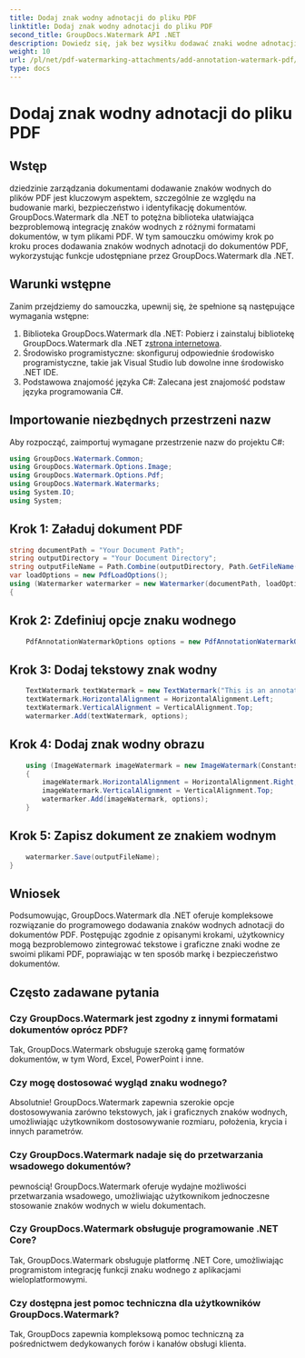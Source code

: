 ```yaml
---
title: Dodaj znak wodny adnotacji do pliku PDF
linktitle: Dodaj znak wodny adnotacji do pliku PDF
second_title: GroupDocs.Watermark API .NET
description: Dowiedz się, jak bez wysiłku dodawać znaki wodne adnotacji do dokumentów PDF za pomocą GroupDocs.Watermark dla .NET. Z łatwością zwiększ markę i bezpieczeństwo dokumentów.
weight: 10
url: /pl/net/pdf-watermarking-attachments/add-annotation-watermark-pdf/
type: docs
---
```

# Dodaj znak wodny adnotacji do pliku PDF

## Wstęp
dziedzinie zarządzania dokumentami dodawanie znaków wodnych do plików PDF jest kluczowym aspektem, szczególnie ze względu na budowanie marki, bezpieczeństwo i identyfikację dokumentów. GroupDocs.Watermark dla .NET to potężna biblioteka ułatwiająca bezproblemową integrację znaków wodnych z różnymi formatami dokumentów, w tym plikami PDF. W tym samouczku omówimy krok po kroku proces dodawania znaków wodnych adnotacji do dokumentów PDF, wykorzystując funkcje udostępniane przez GroupDocs.Watermark dla .NET.
## Warunki wstępne
Zanim przejdziemy do samouczka, upewnij się, że spełnione są następujące wymagania wstępne:
1.  Biblioteka GroupDocs.Watermark dla .NET: Pobierz i zainstaluj bibliotekę GroupDocs.Watermark dla .NET z[strona internetowa](https://releases.groupdocs.com/Watermark/net/).
2. Środowisko programistyczne: skonfiguruj odpowiednie środowisko programistyczne, takie jak Visual Studio lub dowolne inne środowisko .NET IDE.
3. Podstawowa znajomość języka C#: Zalecana jest znajomość podstaw języka programowania C#.

## Importowanie niezbędnych przestrzeni nazw
Aby rozpocząć, zaimportuj wymagane przestrzenie nazw do projektu C#:
```csharp
using GroupDocs.Watermark.Common;
using GroupDocs.Watermark.Options.Image;
using GroupDocs.Watermark.Options.Pdf;
using GroupDocs.Watermark.Watermarks;
using System.IO;
using System;
```
## Krok 1: Załaduj dokument PDF
```csharp
string documentPath = "Your Document Path";
string outputDirectory = "Your Document Directory";
string outputFileName = Path.Combine(outputDirectory, Path.GetFileName(documentPath));
var loadOptions = new PdfLoadOptions();
using (Watermarker watermarker = new Watermarker(documentPath, loadOptions))
{
```
## Krok 2: Zdefiniuj opcje znaku wodnego
```csharp
	PdfAnnotationWatermarkOptions options = new PdfAnnotationWatermarkOptions();
```
## Krok 3: Dodaj tekstowy znak wodny
```csharp
	TextWatermark textWatermark = new TextWatermark("This is an annotation watermark", new Font("Arial", 8));
	textWatermark.HorizontalAlignment = HorizontalAlignment.Left;
	textWatermark.VerticalAlignment = VerticalAlignment.Top;
	watermarker.Add(textWatermark, options);
```
## Krok 4: Dodaj znak wodny obrazu
```csharp
	using (ImageWatermark imageWatermark = new ImageWatermark(Constants.ProtectJpg))
	{
		imageWatermark.HorizontalAlignment = HorizontalAlignment.Right;
		imageWatermark.VerticalAlignment = VerticalAlignment.Top;
		watermarker.Add(imageWatermark, options);
	}
```
## Krok 5: Zapisz dokument ze znakiem wodnym
```csharp
	watermarker.Save(outputFileName);
}
```

## Wniosek
Podsumowując, GroupDocs.Watermark dla .NET oferuje kompleksowe rozwiązanie do programowego dodawania znaków wodnych adnotacji do dokumentów PDF. Postępując zgodnie z opisanymi krokami, użytkownicy mogą bezproblemowo zintegrować tekstowe i graficzne znaki wodne ze swoimi plikami PDF, poprawiając w ten sposób markę i bezpieczeństwo dokumentów.
## Często zadawane pytania
### Czy GroupDocs.Watermark jest zgodny z innymi formatami dokumentów oprócz PDF?
Tak, GroupDocs.Watermark obsługuje szeroką gamę formatów dokumentów, w tym Word, Excel, PowerPoint i inne.
### Czy mogę dostosować wygląd znaku wodnego?
Absolutnie! GroupDocs.Watermark zapewnia szerokie opcje dostosowywania zarówno tekstowych, jak i graficznych znaków wodnych, umożliwiając użytkownikom dostosowywanie rozmiaru, położenia, krycia i innych parametrów.
### Czy GroupDocs.Watermark nadaje się do przetwarzania wsadowego dokumentów?
pewnością! GroupDocs.Watermark oferuje wydajne możliwości przetwarzania wsadowego, umożliwiając użytkownikom jednoczesne stosowanie znaków wodnych w wielu dokumentach.
### Czy GroupDocs.Watermark obsługuje programowanie .NET Core?
Tak, GroupDocs.Watermark obsługuje platformę .NET Core, umożliwiając programistom integrację funkcji znaku wodnego z aplikacjami wieloplatformowymi.
### Czy dostępna jest pomoc techniczna dla użytkowników GroupDocs.Watermark?
Tak, GroupDocs zapewnia kompleksową pomoc techniczną za pośrednictwem dedykowanych forów i kanałów obsługi klienta.